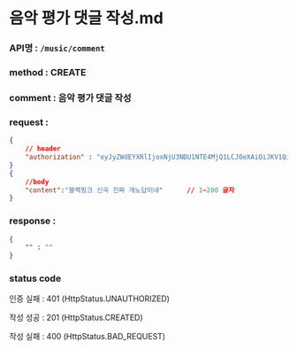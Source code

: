 # 음악 평가 댓글 작성.md
### API명 : `/music/comment`

### method :  CREATE

### comment : 음악 평가 댓글 작성

### request :
~~~json
{
    // header
    "authorization" : "eyJyZWdEYXRlIjoxNjU3NDU1NTE4MjQ1LCJ0eXAiOiJKV1QiLCJhbGciOiJIUzI1NiJ9.eyJ1c2VyTnVtIjoiNDMiLCJleHAiOjE2NTc0NjYzMTh9.geNy6UmYpSO88SdiU4fRzxVQYhAOiDfSv_J_cArh2JM",
}
{
    //body
    "content":"블랙핑크 신곡 진짜 개노답이네"      // 1~200 글자
}
~~~

### response :
~~~json
{
    "" : ""
}
~~~
### status code
인증 실패 : 401 (HttpStatus.UNAUTHORIZED)

작성 성공 : 201 (HttpStatus.CREATED)

작성 실패 : 400 (HttpStatus.BAD_REQUEST)